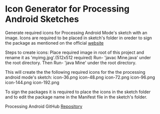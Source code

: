 # Icon Generator for Processing Android Sketches
Generate required icons for Processing Android Mode's sketch with an image.
Icons are required to be placed in sketch's folder in oreder to sign the package as mentioned on the official [website](https://android.processing.org/tutorials/distributing/index.html)

Steps to create icons:
Place required image in root of this project and rename it as 'myimg.jpg'.(512x512 required)
Run- 'javac Mine.java' under the root directory.
Then Run- 'java Mine' under the root directory.

This will create the the following required icons for the the processing android mode's sketch:
icon-36.png
icon-48.png
icon-72.png
icon-96.png
icon-144.png
icon-192.png

To sign the packages it is required to place the icons in the sketch folder and 
to edit the package name in the Manifest file in the sketch's folder.

Processing Android GitHub [Repository](https://github.com/processing/processing-android)

